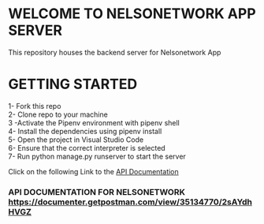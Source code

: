 # WELCOME TO NELSONETWORK APP SERVER

This repository houses the backend server for Nelsonetwork App

# GETTING STARTED
1- Fork this repo  
2- Clone repo to your machine  
3 -Activate the Pipenv environment with pipenv shell  
4- Install the dependencies using pipenv install  
5- Open the project in Visual Studio Code  
6- Ensure that the correct interpreter is selected  
7- Run python manage.py runserver to start the server  

Click on the following Link to the [API Documentation](https://documenter.getpostman.com/view/35134770/2sAYdhHVGZ)

### API DOCUMENTATION FOR NELSONETWORK https://documenter.getpostman.com/view/35134770/2sAYdhHVGZ
